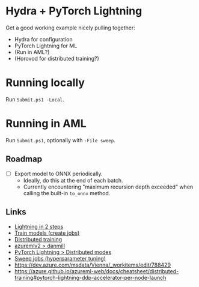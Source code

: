# Hydra + PyTorch Lightning

Get a good working example nicely pulling together:

- Hydra for configuration
- PyTorch Lightning for ML
- (Run in AML?)
- (Horovod for distributed training?)

# Running locally

Run `Submit.ps1 -Local`.

# Running in AML

Run `Submit.ps1`, optionally with `-File sweep`.

## Roadmap

- [ ] Export model to ONNX periodically.
    - Ideally, do this at the end of each batch.
    - Currently encountering "maximum recursion depth exceeded" when calling the
      built-in `to_onnx` method.

## Links

- [Lightning in 2 steps](https://pytorch-lightning.readthedocs.io/en/stable/new-project.html)
- [Train models (create jobs)](https://azure.github.io/azureml-v2-preview/_build/html/quickstart/jobs.html)
- [Distributed training](https://azure.github.io/azureml-v2-preview/_build/html/quickstart/distributed-training.html)
- [azuremlv2 &gt; danmill](https://ml.azure.com/experiments/id/2eeb53e6-245e-4ec3-b52a-5be72ec5f20c?wsid=/subscriptions/48bbc269-ce89-4f6f-9a12-c6f91fcb772d/resourcegroups/aml1p-rg/workspaces/aml1p-ml-wus2&tid=72f988bf-86f1-41af-91ab-2d7cd011db47#21bc4a56-e69f-46fd-b141-8c08f8a616a8)
- [PyTorch Lightning &gt; Distributed modes](https://pytorch-lightning.readthedocs.io/en/latest/multi_gpu.html#distributed-modes)
- [Sweep jobs (hyperparameter tuning)](https://azure.github.io/azureml-v2-preview/_build/html/quickstart/jobs.html#sweep-jobs-hyperparameter-tuning)
- https://dev.azure.com/msdata/Vienna/_workitems/edit/788429
- https://azure.github.io/azureml-web/docs/cheatsheet/distributed-training#pytorch-lightning-ddp-accelerator-per-node-launch
